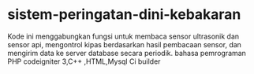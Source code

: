 # sistem-peringatan-dini-kebakaran
Kode ini menggabungkan fungsi untuk membaca sensor ultrasonik dan sensor api,   mengontrol kipas berdasarkan hasil pembacaan sensor, dan mengirim data ke server database secara periodik.
bahasa pemrograman PHP codeigniter 3,C++ ,HTML,Mysql Ci builder

